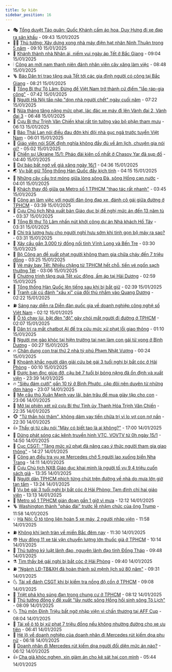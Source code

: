```yaml
---
title: Sự kiện
sidebar_position: 16
---
```


<!-- dantri-su-kien:START -->
- 🎭 [Tổng duyệt Táo quân: Quốc Khánh cầm áo hoa, Duy Hưng đi xe đạp ra sân khấu](https://dantri.com.vn/giai-tri/tong-duyet-tao-quan-quoc-khanh-cam-ao-hoa-duy-hung-di-xe-dap-ra-san-khau-20250115154224248.htm) - 09:43 15/01/2025
- 👨‍🏫 [Thủ tướng: Xây dựng xong nhà máy điện hạt nhân Ninh Thuận trong 5 năm](https://dantri.com.vn/xa-hoi/thu-tuong-xay-dung-xong-nha-may-dien-hat-nhan-ninh-thuan-trong-5-nam-20250115140324147.htm) - 09:10 15/01/2025
- 🌮 [Khánh thành nhà Nhân ái, niềm vui ngày áp Tết ở Bắc Giang](https://dantri.com.vn/tam-long-nhan-ai/khanh-thanh-nha-nhan-ai-niem-vui-ngay-ap-tet-o-bac-giang-20250115133140917.htm) - 09:04 15/01/2025
- 🕯 [Công an mời nam thanh niên đánh nhân viên cây xăng làm việc](https://dantri.com.vn/phap-luat/cong-an-moi-nam-thanh-nien-danh-nhan-vien-cay-xang-lam-viec-20250115151022062.htm) - 08:48 15/01/2025
- 🪜 [Báo Dân trí trao tặng quà Tết tới các gia đình người có công tại Bắc Giang](https://dantri.com.vn/tam-long-nhan-ai/bao-dan-tri-trao-tang-qua-tet-toi-cac-gia-dinh-nguoi-co-cong-tai-bac-giang-20250115131344220.htm) - 08:21 15/01/2025
- 🐘 [Tổng Bí thư Tô Lâm: Đừng để Việt Nam trở thành cứ điểm &quot;lắp ráp-gia công&quot;](https://dantri.com.vn/suc-manh-so/tong-bi-thu-to-lam-dung-de-viet-nam-tro-thanh-cu-diem-lap-rap-gia-cong-20250115141711638.htm) - 07:42 15/01/2025
- 🤔 [Người Hà Nội tấp nập &quot;dọn nhà người chết&quot; ngày cuối năm](https://dantri.com.vn/doi-song/nguoi-ha-noi-tap-nap-don-nha-nguoi-chet-ngay-cuoi-nam-20250111220837636.htm) - 07:22 15/01/2025
- 🧠 [Nửa tháng tăng nặng mức phạt, lác đác xe máy đi lên Vành đai 2, Vành đai 3](https://dantri.com.vn/xa-hoi/nua-thang-tang-nang-muc-phat-lac-dac-xe-may-di-len-vanh-dai-2-vanh-dai-3-20250115130942335.htm) - 06:48 15/01/2025
- 📝 [Cựu Bí thư Trịnh Văn Chiến khai rất tin tưởng vào bộ phận tham mưu](https://dantri.com.vn/phap-luat/cuu-bi-thu-trinh-van-chien-khai-rat-tin-tuong-vao-bo-phan-tham-muu-20250115101755399.htm) - 06:13 15/01/2025
- 🦏 [Báo Thái Lan nói điều đau đớn khi đội nhà gục ngã trước tuyển Việt Nam](https://dantri.com.vn/the-thao/bao-thai-lan-noi-dieu-dau-don-khi-doi-nha-guc-nga-truoc-tuyen-viet-nam-20250115124633159.htm) - 06:01 15/01/2025
- 🥰 [Giáo viên nói SGK định nghĩa không đầy đủ về âm lịch, chuyên gia nói gì?](https://dantri.com.vn/giao-duc/giao-vien-noi-sgk-dinh-nghia-khong-day-du-ve-am-lich-chuyen-gia-noi-gi-20250115114801771.htm) - 05:02 15/01/2025
- 🤗 [Chiến sự Ukraine 15/1: Pháo đài kiên cố nhất ở Chasov Yar đã sụp đổ](https://dantri.com.vn/the-gioi/chien-su-ukraine-151-phao-dai-kien-co-nhat-o-chasov-yar-da-sup-do-20250115112559295.htm) - 04:40 15/01/2025
- 🌈 [Dự báo bất ngờ về giá xăng ngày 16/1](https://dantri.com.vn/kinh-doanh/du-bao-bat-ngo-ve-gia-xang-ngay-161-20250115091127608.htm) - 04:36 15/01/2025
- 🌏 [Vụ bắt giữ Tổng thống Hàn Quốc đầy kịch tính](https://dantri.com.vn/the-gioi/vu-bat-giu-tong-thong-han-quoc-day-kich-tinh-20250115103901465.htm) - 04:15 15/01/2025
- 💄 [Những cây cầu trơ móng giữa lòng sông Đà, sông Hồng cạn nước](https://dantri.com.vn/xa-hoi/nhung-cay-cau-tro-mong-giua-long-song-da-song-hong-can-nuoc-20250115081156277.htm) - 04:01 15/01/2025
- 👺 [Khách thay đồ giữa ga Metro số 1 TPHCM &quot;thao tác rất nhanh&quot;](https://dantri.com.vn/xa-hoi/khach-thay-do-giua-ga-metro-so-1-tphcm-thao-tac-rat-nhanh-20250115103132027.htm) - 03:45 15/01/2025
- 👹 [Công an làm việc với người đàn ông đạp xe, đánh cô gái giữa đường ở TPHCM](https://dantri.com.vn/xa-hoi/cong-an-lam-viec-voi-nguoi-dan-ong-dap-xe-danh-co-gai-giua-duong-o-tphcm-20250115103050410.htm) - 03:39 15/01/2025
- 🌊 [Cựu Chủ tịch Nhà xuất bản Giáo dục bị đề nghị mức án đến 13 năm tù](https://dantri.com.vn/phap-luat/cuu-chu-tich-nha-xuat-ban-giao-duc-bi-de-nghi-muc-an-den-13-nam-tu-20250115102832549.htm) - 03:37 15/01/2025
- 🤠 [Tổng Bí thư Tô Lâm nhấn nút khởi công dự án Nhà khách Hồ Tây](https://dantri.com.vn/xa-hoi/tong-bi-thu-to-lam-nhan-nut-khoi-cong-du-an-nha-khach-ho-tay-20250115103105292.htm) - 03:31 15/01/2025
- 🎊 [Chi trả lương hưu cho người nghỉ hưu sớm khi tinh gọn bộ máy ra sao?](https://dantri.com.vn/an-sinh/chi-tra-luong-huu-cho-nguoi-nghi-huu-som-khi-tinh-gon-bo-may-ra-sao-20250115102109307.htm) - 03:31 15/01/2025
- 🐘 [Xây cầu gần 3.000 tỷ đồng nối tỉnh Vĩnh Long và Bến Tre](https://dantri.com.vn/xa-hoi/xay-cau-gan-3000-ty-dong-noi-tinh-vinh-long-va-ben-tre-20250115102059276.htm) - 03:30 15/01/2025
- 💂 [Bộ Công an đề xuất phạt người không tham gia chữa cháy đến 7 triệu đồng](https://dantri.com.vn/xa-hoi/bo-cong-an-de-xuat-phat-nguoi-khong-tham-gia-chua-chay-den-7-trieu-dong-20250115100612998.htm) - 03:25 15/01/2025
- 👹 [Vé máy bay Tết: Nhiều chặng từ TPHCM hết chỗ, tiền vé ngốn sạch thưởng Tết](https://dantri.com.vn/du-lich/ve-may-bay-tet-nhieu-chang-tu-tphcm-het-cho-tien-ve-ngon-sach-thuong-tet-20250114212348060.htm) - 03:06 15/01/2025
- 🦒 [Chương trình tặng quà Tết xúc động, ấm áp tại Hải Dương](https://dantri.com.vn/tam-long-nhan-ai/chuong-trinh-tang-qua-tet-xuc-dong-am-ap-tai-hai-duong-20250115072636815.htm) - 02:59 15/01/2025
- 🗽 [Tổng thống Hàn Quốc lên tiếng sau khi bị bắt giữ](https://dantri.com.vn/the-gioi/tong-thong-han-quoc-len-tieng-sau-khi-bi-bat-giu-20250115092932113.htm) - 02:39 15/01/2025
- 💄 [Tranh cãi cú đánh &quot;xấu xí&quot; của đối thủ nhắm vào Quang Dương](https://dantri.com.vn/the-thao/tranh-cai-cu-danh-xau-xi-cua-doi-thu-nham-vao-quang-duong-20250115092237641.htm) - 02:22 15/01/2025
- ⛽️ [Sáng nay diễn ra Diễn đàn quốc gia về doanh nghiệp công nghệ số Việt Nam](https://dantri.com.vn/suc-manh-so/sang-nay-dien-ra-dien-dan-quoc-gia-ve-doanh-nghiep-cong-nghe-so-viet-nam-20250115091019204.htm) - 02:12 15/01/2025
- 🥷 [Ô tô chạy lùi, bật đèn &quot;độ&quot; gây chói mắt người đi đường ở TPHCM](https://dantri.com.vn/xa-hoi/o-to-chay-lui-bat-den-do-gay-choi-mat-nguoi-di-duong-o-tphcm-20250115084155727.htm) - 02:07 15/01/2025
- 🤖 [Dân trí ra mắt chatbot AI để tra cứu mức xử phạt lỗi giao thông](https://dantri.com.vn/suc-manh-so/dan-tri-ra-mat-chatbot-ai-de-tra-cuu-muc-xu-phat-loi-giao-thong-20250115022202951.htm) - 01:10 15/01/2025
- 🌊 [Người mẹ gào khóc tại hiện trường tai nạn làm con gái tử vong ở Bình Dương](https://dantri.com.vn/xa-hoi/nguoi-me-gao-khoc-tai-hien-truong-tai-nan-lam-con-gai-tu-vong-o-binh-duong-20250115034431965.htm) - 00:27 15/01/2025
- 🔥 [Chân dung con trai thứ 2 nhà tỷ phú Phạm Nhật Vượng](https://dantri.com.vn/kinh-doanh/chan-dung-con-trai-thu-2-nha-ty-phu-pham-nhat-vuong-20250114185722539.htm) - 00:24 15/01/2025
- 🦏 [Khoảnh khắc người dân giải cứu bé gái 3 tuổi nghi bị bắt cóc ở Hải Phòng](https://dantri.com.vn/xa-hoi/khoanh-khac-nguoi-dan-giai-cuu-be-gai-3-tuoi-nghi-bi-bat-coc-o-hai-phong-20250115024004780.htm) - 00:10 15/01/2025
- 🐘 [Được bạn đọc giúp đỡ, cậu bé 7 tuổi bị bỏng nặng đã ổn định và xuất viện](https://dantri.com.vn/tam-long-nhan-ai/duoc-ban-doc-giup-do-cau-be-7-tuoi-bi-bong-nang-da-on-dinh-va-xuat-vien-20250114151607550.htm) - 23:39 14/01/2025
- 🔥 [&quot;Siêu đám cưới&quot; gần 10 tỷ ở Bình Phước, cặp đôi nên duyên từ những đơn hàng](https://dantri.com.vn/doi-song/sieu-dam-cuoi-gan-10-ty-o-binh-phuoc-cap-doi-nen-duyen-tu-nhung-don-hang-20250114180323187.htm) - 23:07 14/01/2025
- 💼 [Mẹ cầu thủ Xuân Mạnh vay lãi, bán trâu để mua giày tập cho con](https://dantri.com.vn/doi-song/me-cau-thu-xuan-manh-vay-lai-ban-trau-de-mua-giay-tap-cho-con-20250114150001398.htm) - 23:06 14/01/2025
- 🚀 [Mở lại phiên xét xử cựu Bí thư Tỉnh ủy Thanh Hóa Trịnh Văn Chiến](https://dantri.com.vn/phap-luat/mo-lai-phien-xet-xu-cuu-bi-thu-tinh-uy-thanh-hoa-trinh-van-chien-20250114154613653.htm) - 22:35 14/01/2025
- 🐵 [&quot;Tử thần hỏi thăm&quot;, không dám vay tiền chữa trị vì lo vợ con nợ nần](https://dantri.com.vn/tam-long-nhan-ai/tu-than-hoi-tham-khong-dam-vay-tien-chua-tri-vi-lo-vo-con-no-nan-20250113101414652.htm) - 22:30 14/01/2025
- 👍 [Thấy gì từ câu nói &quot;Mày có biết tao là ai không?&quot;](https://dantri.com.vn/xa-hoi/thay-gi-tu-cau-noi-may-co-biet-tao-la-ai-khong-20250114215555083.htm) - 17:00 14/01/2025
- 🚦 [Dừng phát sóng các kênh truyền hình VTC, VOVTV từ 0h ngày 15/1](https://dantri.com.vn/xa-hoi/dung-phat-song-cac-kenh-truyen-hinh-vtc-vovtv-tu-0h-ngay-151-20250114214425315.htm) - 14:50 14/01/2025
- 🥸 [Cục CSGT: &quot;Tăng mức xử phạt đã nâng cao ý thức người tham gia giao thông&quot;](https://dantri.com.vn/xa-hoi/cuc-csgt-tang-muc-xu-phat-da-nang-cao-y-thuc-nguoi-tham-gia-giao-thong-20250114211853423.htm) - 14:27 14/01/2025
- 🥷 [Công an điều tra vụ xe Mercedes chở 5 người lao xuống biển Nha Trang](https://dantri.com.vn/phap-luat/cong-an-dieu-tra-vu-xe-mercedes-cho-5-nguoi-lao-xuong-bien-nha-trang-20250114204430204.htm) - 14:11 14/01/2025
- 🤡 [Cựu Chủ tịch NXB Giáo dục khai mình là người tố vụ 9,4 triệu cuốn sách giả](https://dantri.com.vn/phap-luat/cuu-chu-tich-nxb-giao-duc-khai-minh-la-nguoi-to-vu-94-trieu-cuon-sach-gia-20250114184514740.htm) - 13:35 14/01/2025
- 🥳 [Người dân TPHCM nhích từng chút trên đường về nhà do mưa lớn giờ tan tầm](https://dantri.com.vn/xa-hoi/nguoi-dan-tphcm-nhich-tung-chut-tren-duong-ve-nha-do-mua-lon-gio-tan-tam-20250114195759963.htm) - 13:24 14/01/2025
- 🤩 [Vụ bé gái 3 tuổi nghi bị bắt cóc ở Hải Phòng: Tạm đình chỉ hai giáo viên](https://dantri.com.vn/xa-hoi/vu-be-gai-3-tuoi-nghi-bi-bat-coc-o-hai-phong-tam-dinh-chi-hai-giao-vien-20250114200100571.htm) - 13:13 14/01/2025
- 🎡 [Metro số 1 TPHCM gián đoạn gần 1 giờ vì mưa](https://dantri.com.vn/xa-hoi/metro-so-1-tphcm-gian-doan-gan-1-gio-vi-mua-20250114190225146.htm) - 12:12 14/01/2025
- 🪜 [Washington thành &quot;pháo đài&quot; trước lễ nhậm chức của ông Trump](https://dantri.com.vn/the-gioi/washington-thanh-phao-dai-truoc-le-nham-chuc-cua-ong-trump-20250114184042644.htm) - 11:58 14/01/2025
- 💡 [Hà Nội: Ô tô tông liên hoàn 5 xe máy, 2 người nhập viện](https://dantri.com.vn/xa-hoi/ha-noi-o-to-tong-lien-hoan-5-xe-may-2-nguoi-nhap-vien-20250114184824556.htm) - 11:58 14/01/2025
- ⛽️ [Không khí lạnh tràn về miền Bắc đêm nay](https://dantri.com.vn/xa-hoi/khong-khi-lanh-tran-ve-mien-bac-dem-nay-20250114172148557.htm) - 11:30 14/01/2025
- 😎 [Huy động 11 xe tải vận chuyển lượng lớn thuốc giả ở TPHCM](https://dantri.com.vn/phap-luat/huy-dong-11-xe-tai-van-chuyen-luong-lon-thuoc-gia-o-tphcm-20250114163147960.htm) - 10:14 14/01/2025
- 🗽 [Thủ tướng kỷ luật lãnh đạo, nguyên lãnh đạo tỉnh Đồng Tháp](https://dantri.com.vn/xa-hoi/thu-tuong-ky-luat-lanh-dao-nguyen-lanh-dao-tinh-dong-thap-20250114162118051.htm) - 09:48 14/01/2025
- ⚗️ [Tìm thấy bé gái nghi bị bắt cóc ở Hải Phòng](https://dantri.com.vn/xa-hoi/tim-thay-be-gai-nghi-bi-bat-coc-o-hai-phong-20250114162913333.htm) - 09:40 14/01/2025
- ⛽️ [&quot;Ngành LĐ-TB&amp;XH đã hoàn thành sứ mệnh lịch sử 80 năm&quot;](https://dantri.com.vn/an-sinh/nganh-ld-tbxh-da-hoan-thanh-su-menh-lich-su-80-nam-20250114160116683.htm) - 09:31 14/01/2025
- 🌜 [Tài xế đánh CSGT khi bị kiểm tra nồng độ cồn ở TPHCM](https://dantri.com.vn/phap-luat/tai-xe-danh-csgt-khi-bi-kiem-tra-nong-do-con-o-tphcm-20250114155836794.htm) - 09:08 14/01/2025
- 🦩 [Triệt phá kho súng đạn trong chung cư ở TPHCM](https://dantri.com.vn/phap-luat/triet-pha-kho-sung-dan-trong-chung-cu-o-tphcm-20250114145512156.htm) - 08:12 14/01/2025
- 🦒 [Thủ tướng đồng ý đề xuất &quot;lấy nước sông Hồng hồi sinh sông Tô Lịch&quot;](https://dantri.com.vn/xa-hoi/thu-tuong-dong-y-de-xuat-lay-nuoc-song-hong-hoi-sinh-song-to-lich-20250114150219637.htm) - 08:09 14/01/2025
- 🌜 [Thủ môn Đình Triệu bất ngờ nhập viện vì chấn thương tại AFF Cup](https://dantri.com.vn/the-thao/thu-mon-dinh-trieu-bat-ngo-nhap-vien-vi-chan-thuong-tai-aff-cup-20250114115750270.htm) - 08:04 14/01/2025
- 🐎 [Tài xế ô tô bị xử phạt 7 triệu đồng nếu không nhường đường cho xe ưu tiên](https://dantri.com.vn/xa-hoi/tai-xe-o-to-bi-xu-phat-7-trieu-dong-neu-khong-nhuong-duong-cho-xe-uu-tien-20250114110700638.htm) - 06:41 14/01/2025
- 🌋 [Hé lộ về doanh nghiệp của doanh nhân đi Mercedes rút kiếm dọa phụ nữ](https://dantri.com.vn/bat-dong-san/he-lo-ve-doanh-nghiep-cua-doanh-nhan-di-mercedes-rut-kiem-doa-phu-nu-20250114115237672.htm) - 06:18 14/01/2025
- 🧰 [Doanh nhân đi Mercedes rút kiếm dọa người đối diện mức án nào?](https://dantri.com.vn/ban-doc/doanh-nhan-di-mercedes-rut-kiem-doa-nguoi-doi-dien-muc-an-nao-20250114113618859.htm) - 06:12 14/01/2025
- 👍 [Cha già khóc nghẹn, xin giảm án cho kẻ sát hại con mình](https://dantri.com.vn/phap-luat/cha-gia-khoc-nghen-xin-giam-an-cho-ke-sat-hai-con-minh-20250114114026678.htm) - 05:44 14/01/2025<!-- dantri-su-kien:END -->

